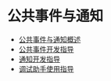 # 公共事件与通知

- [公共事件与通知概述](notification-brief.md)
- [公共事件开发指导](common-event.md)
- [通知开发指导](notification-guidelines.md)
- [调试助手使用指导](assistant-guidelines.md)
